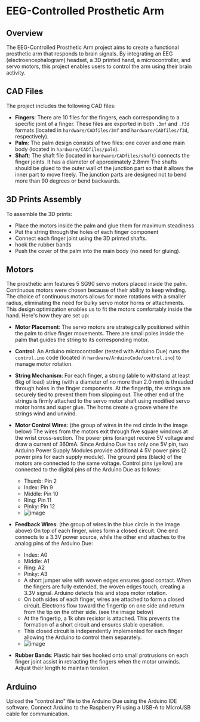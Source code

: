 # EEG-Controlled Prosthetic Arm

## Overview
The EEG-Controlled Prosthetic Arm project aims to create a functional prosthetic arm that responds to brain signals. By integrating an EEG (electroencephalogram) headset, a 3D printed hand, a microcontroller, and servo motors, this project enables users to control the arm using their brain activity.

## CAD Files
The project includes the following CAD files:

- **Fingers**: There are 10 files for the fingers, each corresponding to a specific joint of a finger. These files are exported in both `.3mf` and `.f3d` formats (located in `hardware/CADfiles/3mf` and `hardware/CADfiles/f3d`, respectively).
- **Palm**: The palm design consists of two files: one cover and one main body (located in `hardware/CADfiles/palm`).
- **Shaft**: The shaft file (located in `hardware/CADfiles/shaft`) connects the finger joints. It has a diameter of approximately 2.8mm The shafts should be glued to the outer wall of the junction part so that it allows the inner part to move freely. The junction parts are designed not to bend more than 90 degrees or bend backwards.

## 3D Prints Assembly
To assemble the 3D prints:
- Place the motors inside the palm and glue them for maximum steadiness
- Put the string through the holes of each finger component
- Connect each finger joint using the 3D printed shafts.
- hook the rubber bands
- Push the cover of the palm into the main body (no need for gluing).

## Motors
The prosthetic arm features 5 SG90 servo motors placed inside the palm. Continuous motors were chosen because of their ability to keep winding. The choice of continuous motors allows for more rotations with a smaller radius, eliminating the need for bulky servo motor horns or attachments. This design optimization enables us to fit the motors comfortably inside the hand. Here's how they are set up:

- **Motor Placement**: The servo motors are strategically positioned within the palm to drive finger movements. There are small poles inside the palm that guides the string to its corresponding motor.
- **Control**: An Arduino microcontroller (tested with Arduino Due) runs the `control.ino` code (located in `hardware/ArduinoCode/control.ino`) to manage motor rotation.
- **String Mechanism**: For each finger, a strong (able to withstand at least 6kg of load) string (with a diameter of no more than 2.0 mm) is threaded through holes in the finger components. At the fingertip, the strings are securely tied to prevent them from slipping out. The other end of the strings is firmly attached to the servo motor shaft using modified servo motor horns and super glue. The horns create a groove where the strings wind and unwind.
- **Motor Control Wires**: (the group of wires in the red circle in the image below) The wires from the motors exit through five square windows at the wrist cross-section. The power pins (orange) receive 5V voltage and draw a current of 360mA. Since Arduino Due has only one 5V pin, two Arduino Power Supply Modules provide additional 4 5V power pins (2 power pins for each supply module). The ground pins (black) of the motors are connected to the same voltage. Control pins (yellow) are connected to the digital pins of the Arduino Due as follows:
  - Thumb:   Pin 2
  - Index:   Pin 9
  - Middle:  Pin 10
  - Ring:    Pin 11
  - Pinky:   Pin 12
  - ![image](https://github.com/user-attachments/assets/a6943fbf-e965-4219-8d3e-6f589a08634b)
- **Feedback Wires**: (the group of wires in the blue circle in the image above) On top of each finger, wires form a closed circuit. One end connects to a 3.3V power source, while the other end attaches to the analog pins of the Arduino Due:
  - Index:   A0
  - Middle:  A1
  - Ring:    A2
  - Pinky:   A3
  - A short jumper wire with woven edges ensures good contact. When the fingers are fully extended, the woven edges touch, creating a 3.3V signal. Arduino detects this and stops motor rotation.
  - On both sides of each finger, wires are attached to form a closed circuit. Electrons flow toward the fingertip on one side and return from the tip on the other side. (see the image below)
  - At the fingertip, a 1k ohm resistor is attached. This prevents the formation of a short circuit and ensures stable operation.
  - This closed circuit is independently implemented for each finger allowing the Arduino to control them separately.
  - ![image](https://github.com/user-attachments/assets/aa1792ee-1eb0-49fa-a07b-e12a56812356)



- **Rubber Bands**: Plastic hair ties hooked onto small protrusions on each finger joint assist in retracting the fingers when the motor unwinds. Adjust their length to maintain tension.

## Arduino
Upload the "control.ino" file to the Arduino Due using the Arduino IDE software. Connect Arduino to the Raspberry Pi using a USB-A to MicroUSB cable for communication.
